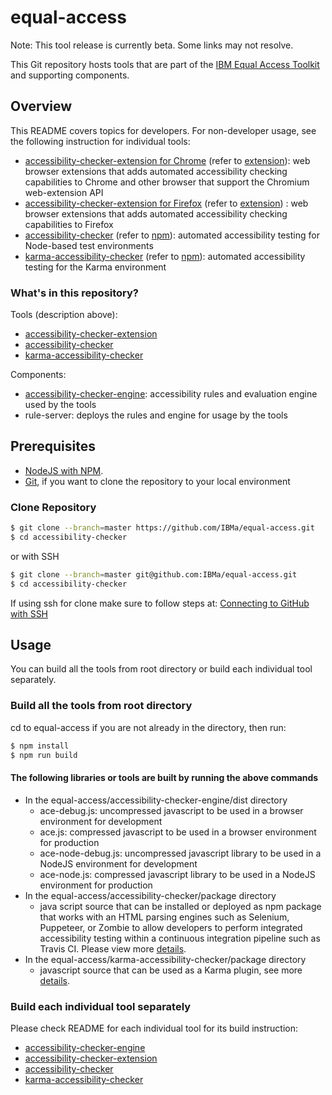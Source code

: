# equal-access

Note: This tool release is currently beta. Some links may not resolve.

This Git repository hosts tools that are part of the [IBM Equal Access Toolkit](https://ibm.com/able/toolkit) and supporting components.

## Overview

This README covers topics for developers. For non-developer usage, see the following instruction for individual tools:
* [accessibility-checker-extension for Chrome](accessibility-checker-extension/README.md) (refer to [extension]()): web browser extensions that adds automated accessibility checking capabilities to Chrome and other browser that support the Chromium web-extension API
* [accessibility-checker-extension for Firefox](accessibility-checker-extension/README.md) (refer to [extension]()) : web browser extensions that adds automated accessibility checking capabilities to Firefox
* [accessibility-checker](accessibility-checker/README.md) (refer to [npm](https://www.npmjs.com/package/accessibility-checker)): automated accessibility testing for Node-based test environments
* [karma-accessibility-checker](karma-accessibility-checker/README.md) (refer to [npm](https://www.npmjs.com/package/karma-accessibility-checker)): automated accessibility testing for the Karma environment

### What's in this repository?

Tools (description above):
* [accessibility-checker-extension](accessibility-checker-extension/README.md)
* [accessibility-checker](accessibility-checker/README.md)
* [karma-accessibility-checker](karma-accessibility-checker/README.md)

Components:
* [accessibility-checker-engine](accessibility-checker-engine/README.md): accessibility rules and evaluation engine used by the tools
* rule-server: deploys the rules and engine for usage by the tools

## Prerequisites

* [NodeJS with NPM](https://nodejs.org/en/download/).
* [Git](https://git-scm.com/downloads), if you want to clone the repository to your local environment

### Clone Repository

```bash
$ git clone --branch=master https://github.com/IBMa/equal-access.git
$ cd accessibility-checker
```
or with SSH

```bash
$ git clone --branch=master git@github.com:IBMa/equal-access.git
$ cd accessibility-checker
```

If using ssh for clone make sure to follow steps at: [Connecting to GitHub with SSH](https://help.github.com/articles/connecting-to-github-with-ssh/)

## Usage

You can build all the tools from root directory or build each individual tool separately.  

### Build all the tools from root directory

cd to equal-access if you are not already in the directory, then run:

```bash
$ npm install
$ npm run build
```

#### The following libraries or tools are built by running the above commands

* In the equal-access/accessibility-checker-engine/dist directory
  * ace-debug.js: uncompressed javascript to be used in a browser environment for development
  * ace.js: compressed javascript to be used in a browser environment for production
  * ace-node-debug.js: uncompressed javascript library to be used in a NodeJS environment for development
  * ace-node.js: compressed javascript library to be used in a NodeJS environment for production
* In the equal-access/accessibility-checker/package directory
  * java script source that can be installed or deployed as npm package that works with an HTML parsing engines such as Selenium, Puppeteer, or Zombie to allow developers to perform integrated accessibility testing within a continuous integration pipeline such as Travis CI. Please view more [details](accessibility-checker/src/README.md).
* In the equal-access/karma-accessibility-checker/package directory
  * javascript source that can be used as a Karma plugin, see more [details](karma-accessibility-checker/README.md).  

### Build each individual tool separately

Please check README for each individual tool for its build instruction:

* [accessibility-checker-engine](accessibility-checker-engine/README.md)
* [accessibility-checker-extension](accessibility-checker-extension/README.md)
* [accessibility-checker](accessibility-checker/README.md)
* [karma-accessibility-checker](karma-accessibility-checker/README.md) 
